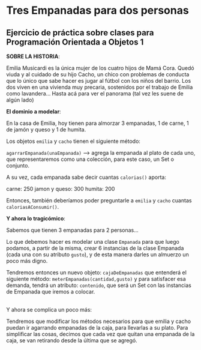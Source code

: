 # Tres Empanadas para dos personas

## Ejercicio de práctica sobre clases para Programación Orientada a Objetos 1

**SOBRE LA HISTORIA**:

Emilia Musicardi es la única mujer de los cuatro hijos de Mamá Cora. 
Quedó viuda y al cuidado de su hijo Cacho, un chico con problemas de conducta
que lo único que sabe hacer es jugar al fútbol con los niños del barrio. 
Los dos viven en una vivienda muy precaria, sostenidos por el trabajo de Emilia 
como lavandera... Hasta acá para ver el panorama (tal vez les suene de algún lado)

**El dominio a modelar**:

En la casa de Emilia, hoy tienen para almorzar 3 empanadas, 1 de carne, 1 de jamón y
queso y 1 de humita.

Los objetos `emilia` y `cacho` tienen el siguiente método:

`agarrarEmpanada(unaEmpanada)` --> agrega la empanada al plato de cada uno, 
que representaremos como una colección, para este caso, un Set o conjunto.


A su vez, cada empanada sabe decir cuantas `calorias()` aporta:

carne: 250
jamon y queso: 300
humita: 200

Entonces, también deberíamos poder preguntarle a `emilia` y `cacho` cuantas
`caloriasAConsumir()`.



**Y ahora lo tragicómico**:

Sabemos que tienen 3 empanadas para 2 personas...

Lo que debemos hacer es modelar una clase `Empanada` para que luego
podamos, a partir de la misma, crear 6 instancias de la clase
Empanada (cada una con su atributo `gusto`), y de esta manera darles
un almuerzo un poco más digno. 

Tendremos entonces un nuevo objeto: `cajaDeEmpanadas` que entenderá el siguiente
método: `meterEmpanadas(cantidad,gusto)` y para satisfacer esa demanda, tendrá 
un atributo: `contenido`, que será un Set con las instancias de Empanada que 
iremos a colocar. 

<br	>
Y ahora se complica un poco más: 

Tendremos que modificar los métodos necesarios para que emilia y cacho puedan ir 
agarrando empanadas de la caja, para llevarlas a su plato. Para simplificar las cosas,
decimos que cada vez que quitan una empanada de la caja, se van retirando desde la
última que se agregó.
 
